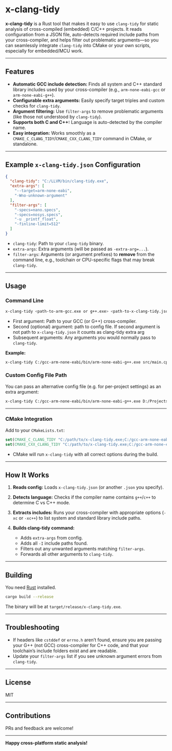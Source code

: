 # x-clang-tidy

**x-clang-tidy** is a Rust tool that makes it easy to use `clang-tidy` for static analysis of cross-compiled (embedded) C/C++ projects.
It reads configuration from a JSON file, auto-detects required include paths from your cross-compiler, and helps filter out problematic arguments—so you can seamlessly integrate `clang-tidy` into CMake or your own scripts, especially for embedded/MCU work.

---

## Features

* **Automatic GCC include detection:**
  Finds all system and C++ standard library includes used by your cross-compiler (e.g., `arm-none-eabi-gcc` or `arm-none-eabi-g++`).
* **Configurable extra arguments:**
  Easily specify target triples and custom checks for `clang-tidy`.
* **Argument filtering:**
  Use `filter-args` to remove problematic arguments (like those not understood by `clang-tidy`).
* **Supports both C and C++:**
  Language is auto-detected by the compiler name.
* **Easy integration:**
  Works smoothly as a `CMAKE_C_CLANG_TIDY`/`CMAKE_CXX_CLANG_TIDY` command in CMake, or standalone.

---

## Example `x-clang-tidy.json` Configuration

```json
{
  "clang-tidy": "C:/LLVM/bin/clang-tidy.exe",
  "extra-args": [
    "--target=arm-none-eabi",
    "-Wno-unknown-argument"
  ],
  "filter-args": [
    "-specs=nano.specs",
    "-specs=nosys.specs",
    "-u _printf_float", 
    "-finline-limit=512"
  ]
}
```

* `clang-tidy`: Path to your `clang-tidy` binary.
* `extra-args`: Extra arguments (will be passed as `-extra-arg=...`).
* `filter-args`: Arguments (or argument prefixes) to **remove** from the command line, e.g., toolchain or CPU-specific flags that may break `clang-tidy`.

---

## Usage

### **Command Line**

```sh
x-clang-tidy <path-to-arm-gcc.exe or g++.exe> <path-to-x-clang-tidy.json> <clang-tidy-args...>
```

* First argument: Path to your GCC (or G++) cross-compiler.
* Second (optional) argument: path to config file. If second argument is not path to `x-clang-tidy.json` it counts as clang-tidy extra arg
* Subsequent arguments: Any arguments you would normally pass to `clang-tidy`.

**Example:**

```sh
x-clang-tidy C:/gcc-arm-none-eabi/bin/arm-none-eabi-g++.exe src/main.cpp
```

### **Custom Config File Path**

You can pass an alternative config file (e.g. for per-project settings) as an extra argument:

```sh
x-clang-tidy C:/gcc-arm-none-eabi/bin/arm-none-eabi-g++.exe D:/Projects/you-project/x-clang-tidy.json src/main.cpp
```

---

### **CMake Integration**

Add to your `CMakeLists.txt`:

```cmake
set(CMAKE_C_CLANG_TIDY "C:/path/to/x-clang-tidy.exe;C:/gcc-arm-none-eabi/bin/arm-none-eabi-gcc.exe;${CMAKE_SOURCE_DIR}/x-clang-tidy.json")
set(CMAKE_CXX_CLANG_TIDY "C:/path/to/x-clang-tidy.exe;C:/gcc-arm-none-eabi/bin/arm-none-eabi-g++.exe;${CMAKE_SOURCE_DIR}/x-clang-tidy.json")
```

* CMake will run `x-clang-tidy` with all correct options during the build.

---

## How It Works

1. **Reads config:**
   Loads `x-clang-tidy.json` (or another `.json` you specify).
2. **Detects language:**
   Checks if the compiler name contains `g++`/`c++` to determine C vs C++ mode.
3. **Extracts includes:**
   Runs your cross-compiler with appropriate options (`-xc` or `-xc++`) to list system and standard library include paths.
4. **Builds clang-tidy command:**

   * Adds `extra-args` from config.
   * Adds all `-I` include paths found.
   * Filters out any unwanted arguments matching `filter-args`.
   * Forwards all other arguments to `clang-tidy`.

---

## Building

You need [Rust](https://rustup.rs/) installed.

```sh
cargo build --release
```

The binary will be at `target/release/x-clang-tidy.exe`.

---

## Troubleshooting

* If headers like `cstddef` or `errno.h` aren’t found, ensure you are passing your G++ (not GCC) cross-compiler for C++ code, and that your toolchain’s include folders exist and are readable.
* Update your `filter-args` list if you see unknown argument errors from `clang-tidy`.

---

## License

MIT

---

## Contributions

PRs and feedback are welcome!

---

**Happy cross-platform static analysis!**
